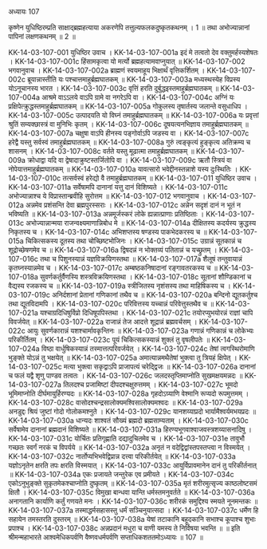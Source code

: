 अध्यायः 107

कृष्णेन युधिष्ठिरम्प्रति साक्षाद्ब्रह्महत्याया अकरणेपि तत्तुल्यफलकदुष्कृतकथनम् । 1 ॥ तथा अभोज्यान्नानां पापिनां लक्षणकथनम् ॥ 2 ॥

KK-14-03-107-001	युधिष्ठिर उवाच ।
KK-14-03-107-001a	इदं मे तत्वतो देव वक्तुमर्हस्यशेषतः ।
KK-14-03-107-001c	हिंसामकृत्वा यो मर्त्यो ब्रह्महत्यामवाप्नुयात् ॥
KK-14-03-107-002	भगवानुवाच ।
KK-14-03-107-002a	ब्राह्मणं स्वयमाहूय भिक्षार्थं वृत्तिकर्शितम् ।
KK-14-03-107-002c	ब्रूयान्नास्तीति यः पश्चात्तमाहुर्ब्रह्मघातकम् ॥
KK-14-03-107-003a	मध्यस्थस्येह विप्रस्य योऽनूचानस्य भारत ।
KK-14-03-107-003c	वृत्तिं हरति दुर्बुद्धइस्तमाहुर्ब्रह्मघातकम् ॥
KK-14-03-107-004a	आश्रमे वाऽऽलये वाऽपि ग्रामे वा नगरेऽपि वा ।
KK-14-03-107-004c	अग्निं यः प्रक्षिपेत्क्रुद्धस्तमाहुर्ब्रह्मघातकम् ॥
KK-14-03-107-005a	गोकुलस्य तृषार्तस्य जलान्ते वसुधाधिप ।
KK-14-03-107-005c	उत्पादयति यो विघ्नं तमाहुर्ब्रह्मघातकम् ॥
KK-14-03-107-006a	यः प्रवृत्तां श्रुतिं सम्यक्छास्त्रं वा मुनिभिः कृतम् ।
KK-14-03-107-006c	दूषयत्यनभिज्ञाय तमाहुर्ब्रह्मघातकम् ॥
KK-14-03-107-007a	चक्षुषा वाऽपि हीनस्य पङ्गोर्वाऽपि जडस्य वा ।
KK-14-03-107-007c	हरेद्वै यस्तु सर्वस्वं तमाहुर्ब्रह्मघातकम् ॥
KK-14-03-107-008a	गुरुं त्वङ्कृत्यं हुङ्कृत्य अतिक्रम्य च शासनम् ।
KK-14-03-107-008c	वर्तते यस्तु मूढात्मा तमाहुर्ब्रह्मघातकम् ॥
KK-14-03-107-009a	क्रोधाद्वा यदि वा द्वेषादाक्रुष्टस्तर्जितोपि वा ।
KK-14-03-107-009c	ऋतौ स्त्रियं वा नोपेयात्तमाहुर्ब्रह्मघातकम् ॥
KK-14-03-107-010a	यावत्सारो भवेद्दीनस्तन्नाशे यस्य दुःस्थितिः ।
KK-14-03-107-010c	तत्सर्वस्वं हरेद्यो वै तमाहुर्ब्रह्मघातकम् ॥
KK-14-03-107-011	युधिष्ठिर उवाच ।
KK-14-03-107-011a	सर्वेषामपि दानानां यत्तु दानं विशिष्यते ।
KK-14-03-107-011c	अभोज्यान्नाश्च ये विप्रास्तान्ब्रवीहि सुरोत्तम ॥
KK-14-03-107-012	भगवानुवाच ।
KK-14-03-107-012a	अन्नमेव प्रशंसन्ति देवा ब्रह्मपुरस्सराः ।
KK-14-03-107-012c	अन्नेन सदृशं दानं न भूतं न भविष्यति ॥
KK-14-03-107-013a	अन्नमूर्जस्करं लोके ह्यन्नात्प्राणाः प्रतिष्ठिताः ।
KK-14-03-107-013c	अभोज्यान्नान्मया राजन्वक्ष्यमाणान्निबोध मे ॥
KK-14-03-107-014a	दीक्षितस्य कदर्यस्य क्रुद्धस्य निकृतस्य च ।
KK-14-03-107-014c	अभिशप्तस्य षण्डस्य पाकभेदकरस्य च ॥
KK-14-03-107-015a	चिकित्सकस्य दूतस्य तथा चोच्छिष्टभोजिनः ।
KK-14-03-107-015c	उग्रान्नं सूतकान्नं च शूद्रोच्छेषणमेव च ॥
KK-14-03-107-016a	द्विषदन्नं न भोक्तव्यं पतितान्नं च यच्छ्रुतम् ।
KK-14-03-107-016c	तथा च पिशुनस्यान्नं यज्ञविक्रयिणस्तथा ॥
KK-14-03-107-017a	शैलूषं तन्तुवायान्नं कृतघ्नस्यान्नमेव च ।
KK-14-03-107-017c	अम्बष्ठकनिषादानां रङ्गावतरकस्य च ॥
KK-14-03-107-018a	सुवर्णकर्तुर्वैणस्यि शस्त्रविक्रयिणस्तथा ।
KK-14-03-107-018c	सूतानां शौण्डिकानां च वैद्यस्य रजकस्य च ॥
KK-14-03-107-019a	स्त्रीजितस्य नृशंसस्य तथा माहिषिकस्य च ।
KK-14-03-107-019c	अनिर्दशानां प्रेतानां गणिकानां तथैव च ॥
KK-14-03-107-020a	बन्दिनो द्यूतकर्तुश्च तथा द्यूतविदामपि ।
KK-14-03-107-020c	परिवित्तस्य यच्चान्नं परिवेत्तुस्तथैव च ॥
KK-14-03-107-021a	यश्चाग्रदिधिषुर्विप्रो दिधिषूपपिस्तथा ।
KK-14-03-107-021c	तयोरप्युभयोरन्नं राज्ञां चापि विवर्जयेत् ॥
KK-14-03-107-022a	राजान्नं तेज आदत्ते शूद्रान्नं ब्रह्मवर्चसम् ।
KK-14-03-107-022c	आयुः सुवर्णकारान्नं यशश्चार्मावकृन्तिनः ॥
KK-14-03-107-023a	गणान्नं गणिकान्नं च लोकेभ्यः परिकीर्तितम् ।
KK-14-03-107-023c	पूयं चिकित्सकस्यान्नं शुक्लं तु वृषलीपतेः ॥
KK-14-03-107-024a	विष्ठा वार्धुषिकस्यान्नं तस्मात्तत्परिवर्जयेत् ।
KK-14-03-107-024c	तेषां त्वगस्थिरोमाणि भुङ्क्ते योऽन्नं तु भक्षयेत् ॥
KK-14-03-107-025a	अमात्यान्नमथैतेषां भुक्त्वा तु त्रियहं क्षिपेत् ।
KK-14-03-107-025c	मत्या भुक्त्वा सकृद्वाऽपि प्राजापत्यं चरेद्द्विजः ॥
KK-14-03-107-026a	दानानां च फलं यद्वै शृणु पाण्डव तत्वतः ।
KK-14-03-107-026c	जलदस्तृप्तिमाप्नोति सुखमक्षयमन्नदः ॥
KK-14-03-107-027a	तिलदश्च प्रजामिष्टां दीपदश्चक्षुरुत्तमम् ।
KK-14-03-107-027c	भूमदो भूमिमाप्नोति दीर्घमायुर्हिरण्यदः ॥
KK-14-03-107-028a	गृहदोऽग्र्याणि वेश्मानि रूप्यदो रूपमुत्तमम् ।
KK-14-03-107-028c	वासोदश्चन्द्रसालोक्यमश्विसालोक्यमश्वदः ॥
KK-14-03-107-029a	अनडुद्दः श्रियं जुष्टां गोदो गोलोकमश्नुते ।
KK-14-03-107-029c	यानशय्याप्रदो भार्यामैश्वर्यमभयप्रदः ॥
KK-14-03-107-030a	धान्यदः शाश्वतं सौख्यं ब्रह्मदो ब्रह्मसाम्यताम् ।
KK-14-03-107-030c	सर्वेषामेव दानानां ब्रह्मदानं विशिष्यते ॥
KK-14-03-107-031a	हिरण्यभूगवाश्वाजवस्त्रशय्यासनादिषु ।
KK-14-03-107-031c	योर्चितः प्रतिगृह्णाति दद्यादुचितमेव च ।
KK-14-03-107-031e	तावुभौ गच्छतः स्वर्गं नरकं च विपर्यये ॥
KK-14-03-107-032a	अनृतं न वदेद्विद्वांस्तपस्तप्त्वा न विस्मयेत् ।
KK-14-03-107-032c	नार्तोप्यभिभवेद्विप्रान्न दत्त्वा परिकीर्तयेत् ॥
KK-14-03-107-033a	यज्ञोऽनृतेन क्षरति तपः क्षरति विस्मयात् ।
KK-14-03-107-033c	आयुर्विप्रावमानेन दानं तु परिकीर्तनात् ॥
KK-14-03-107-034a	एकः प्रजायते जन्तुरेक एव प्रमीयते ।
KK-14-03-107-034c	एकोऽनुभुङ्क्ते सुकृतमेकश्चाप्नोति दुष्कृतम् ॥
KK-14-03-107-035a	मृतं शरीरमुत्सृज्य काष्ठलोष्टसमं क्षितौ ।
KK-14-03-107-035c	विमुखा बान्धवा यान्ति धर्मस्तमनुवर्तते ॥
KK-14-03-107-036a	अनागतानि कार्याणि कर्तुं गणयते मनः ।
KK-14-03-107-036c	शरीरकं समुद्दिश्य स्मयते नूनमन्तकः ॥
KK-14-03-107-037a	तस्माद्धर्मसहासस्तु धर्मं सञ्चिनुयात्सदा ।
KK-14-03-107-037c	धर्मेण हि सहायेन तमस्तरति दुस्तरम् ॥
KK-14-03-107-038a	येषां तटाकानि बहूदकानि सभाश्च कूपाश्च शुभाः प्रपाश्च ।
KK-14-03-107-038c	अन्नप्रदानं मधुरा च वाणी यमस्य ते निर्विषया भवन्ति ॥ ॥
इति श्रीमन्महाभारते आश्वमेधिकपर्वणि वैष्णवधर्मपर्वणि सप्ताधिकशततमोऽध्यायः ॥ 107 ॥



